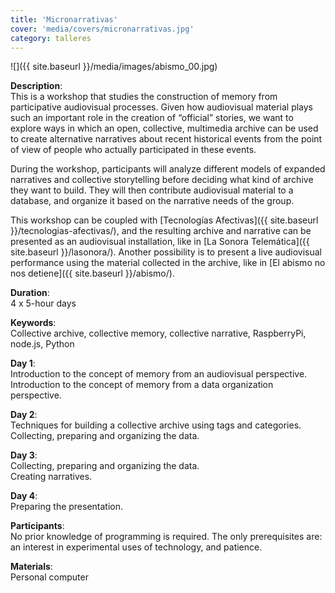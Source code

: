 ```yaml
---
title: 'Micronarrativas'
cover: 'media/covers/micronarrativas.jpg'
category: talleres
---
```

![]({{ site.baseurl }}/media/images/abismo_00.jpg)

**Description**:  
This is a workshop that studies the construction of memory from participative audiovisual processes. Given how audiovisual material plays such an important role in the creation of “official” stories, we want to explore ways in which an open, collective, multimedia archive can be used to create alternative narratives about recent historical events from the point of view of people who actually participated in these events.

During the workshop, participants will analyze different models of expanded narratives and collective storytelling before deciding what kind of archive they want to build. They will then contribute audiovisual material to a database, and organize it based on the narrative needs of the group.

This workshop can be coupled with [Tecnologías Afectivas]({{ site.baseurl }}/tecnologias-afectivas/), and the resulting archive and narrative can be presented as an audiovisual installation, like in [La Sonora Telemática]({{ site.baseurl }}/lasonora/). Another possibility is to present a live audiovisual performance using the material collected in the archive, like in [El abismo no nos detiene]({{ site.baseurl }}/abismo/).

**Duration**:  
4 x 5-hour days

**Keywords**:  
Collective archive, collective memory, collective narrative, RaspberryPi, node.js, Python

**Day 1**:  
Introduction to the concept of memory from an audiovisual perspective.  
Introduction to the concept of memory from a data organization perspective.

**Day 2**:  
Techniques for building a collective archive using tags and categories.  
Collecting, preparing and organizing the data.

**Day 3**:  
Collecting, preparing and organizing the data.  
Creating narratives.

**Day 4**:  
Preparing the presentation.

**Participants**:  
No prior knowledge of programming is required. The only prerequisites are: an interest in experimental uses of technology, and patience.

**Materials**:  
Personal computer  
